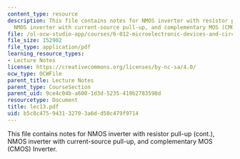 ```yaml
---
content_type: resource
description: This file contains notes for NMOS inverter with resistor pull-up (cont.),
  NMOS inverter with current-source pull-up, and complementary MOS (CMOS) Inverter.
file: /ol-ocw-studio-app/courses/6-012-microelectronic-devices-and-circuits-fall-2005/b5c8c475943132703a6dd50c479f9714_lec13.pdf
file_size: 152902
file_type: application/pdf
learning_resource_types:
- Lecture Notes
license: https://creativecommons.org/licenses/by-nc-sa/4.0/
ocw_type: OCWFile
parent_title: Lecture Notes
parent_type: CourseSection
parent_uid: 9ce4c04b-a600-1d3d-5235-419b2783590d
resourcetype: Document
title: lec13.pdf
uid: b5c8c475-9431-3270-3a6d-d50c479f9714
---
```

This file contains notes for NMOS inverter with resistor pull-up (cont.), NMOS inverter with current-source pull-up, and complementary MOS (CMOS) Inverter.